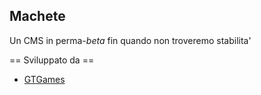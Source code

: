 Machete
-------

Un CMS in perma-_beta_ fin quando  non troveremo stabilita'


== Sviluppato da ==

* [GTGames](http://gtgames.it)


